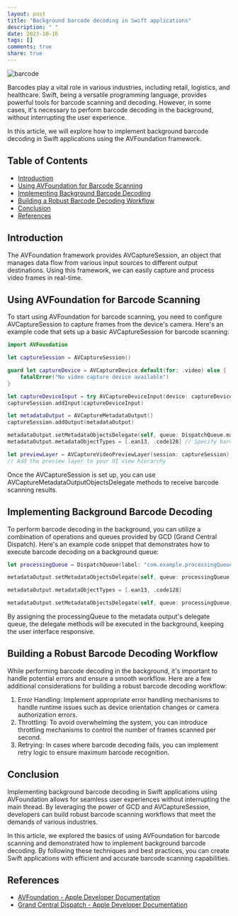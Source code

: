 ```yaml
---
layout: post
title: "Background barcode decoding in Swift applications"
description: " "
date: 2023-10-16
tags: []
comments: true
share: true
---
```


![barcode](https://example.com/barcode_image.jpg)

Barcodes play a vital role in various industries, including retail, logistics, and healthcare. Swift, being a versatile programming language, provides powerful tools for barcode scanning and decoding. However, in some cases, it's necessary to perform barcode decoding in the background, without interrupting the user experience.

In this article, we will explore how to implement background barcode decoding in Swift applications using the AVFoundation framework.

## Table of Contents
- [Introduction](#introduction)
- [Using AVFoundation for Barcode Scanning](#using-avfoundation-for-barcode-scanning)
- [Implementing Background Barcode Decoding](#implementing-background-barcode-decoding)
- [Building a Robust Barcode Decoding Workflow](#building-a-robust-barcode-decoding-workflow)
- [Conclusion](#conclusion)
- [References](#references)

## Introduction

The AVFoundation framework provides AVCaptureSession, an object that manages data flow from various input sources to different output destinations. Using this framework, we can easily capture and process video frames in real-time.

## Using AVFoundation for Barcode Scanning

To start using AVFoundation for barcode scanning, you need to configure AVCaptureSession to capture frames from the device's camera. Here's an example code that sets up a basic AVCaptureSession for barcode scanning:

```swift
import AVFoundation

let captureSession = AVCaptureSession()

guard let captureDevice = AVCaptureDevice.default(for: .video) else {
    fatalError("No video capture device available")
}

let captureDeviceInput = try AVCaptureDeviceInput(device: captureDevice)
captureSession.addInput(captureDeviceInput)

let metadataOutput = AVCaptureMetadataOutput()
captureSession.addOutput(metadataOutput)

metadataOutput.setMetadataObjectsDelegate(self, queue: DispatchQueue.main)
metadataOutput.metadataObjectTypes = [.ean13, .code128] // Specify barcode types to be detected

let previewLayer = AVCaptureVideoPreviewLayer(session: captureSession)
// Add the preview layer to your UI view hierarchy
```

Once the AVCaptureSession is set up, you can use AVCaptureMetadataOutputObjectsDelegate methods to receive barcode scanning results.

## Implementing Background Barcode Decoding

To perform barcode decoding in the background, you can utilize a combination of operations and queues provided by GCD (Grand Central Dispatch). Here's an example code snippet that demonstrates how to execute barcode decoding on a background queue:

```swift
let processingQueue = DispatchQueue(label: "com.example.processingQueue")

metadataOutput.setMetadataObjectsDelegate(self, queue: processingQueue)

metadataOutput.metadataObjectTypes = [.ean13, .code128]

metadataOutput.setMetadataObjectsDelegate(self, queue: processingQueue)
```

By assigning the processingQueue to the metadata output's delegate queue, the delegate methods will be executed in the background, keeping the user interface responsive.

## Building a Robust Barcode Decoding Workflow

While performing barcode decoding in the background, it's important to handle potential errors and ensure a smooth workflow. Here are a few additional considerations for building a robust barcode decoding workflow:

1. Error Handling: Implement appropriate error handling mechanisms to handle runtime issues such as device orientation changes or camera authorization errors.
2. Throttling: To avoid overwhelming the system, you can introduce throttling mechanisms to control the number of frames scanned per second.
3. Retrying: In cases where barcode decoding fails, you can implement retry logic to ensure maximum barcode recognition.

## Conclusion

Implementing background barcode decoding in Swift applications using AVFoundation allows for seamless user experiences without interrupting the main thread. By leveraging the power of GCD and AVCaptureSession, developers can build robust barcode scanning workflows that meet the demands of various industries.

In this article, we explored the basics of using AVFoundation for barcode scanning and demonstrated how to implement background barcode decoding. By following these techniques and best practices, you can create Swift applications with efficient and accurate barcode scanning capabilities.

## References

- [AVFoundation - Apple Developer Documentation](https://developer.apple.com/documentation/avfoundation)
- [Grand Central Dispatch - Apple Developer Documentation](https://developer.apple.com/documentation/dispatch)